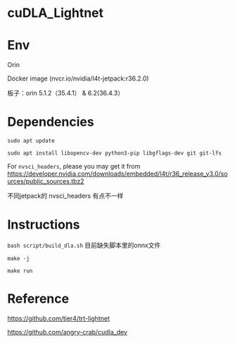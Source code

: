 # cuDLA_Lightnet


# Env


Orin


Docker image (nvcr.io/nvidia/l4t-jetpack:r36.2.0)

板子：orin 5.1.2（35.4.1） & 6.2(36.4.3）


# Dependencies


`sudo apt update`


`sudo apt install libopencv-dev python3-pip libgflags-dev git git-lfs`

For `nvsci_headers`, please you may get it from https://developer.nvidia.com/downloads/embedded/l4t/r36_release_v3.0/sources/public_sources.tbz2

不同jetpack的 nvsci_headers 有点不一样


# Instructions


`bash script/build_dla.sh`   目前缺失脚本里的onnx文件


`make -j`


`make run`


# Reference


https://github.com/tier4/trt-lightnet


https://github.com/angry-crab/cudla_dev

